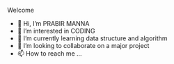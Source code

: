Welcome 
- 👋 Hi, I’m PRABIR MANNA
- 👀 I’m interested in CODING
- 🌱 I’m currently learning data structure and algorithm
- 💞️ I’m looking to collaborate on a major project
- 📫 How to reach me ...

<!---
mannaprabir7/Problems is a ✨ special ✨ repository because its `README.md` (this file) appears on your GitHub profile.
You can click the Preview link to take a look at your changes.
--->

